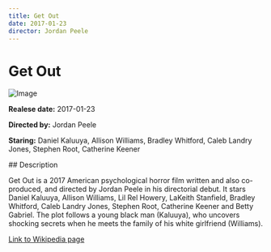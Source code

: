 ```yaml
---
title: Get Out
date: 2017-01-23
director: Jordan Peele
---
```


# Get Out
![Image](https://images.bauerhosting.com/legacy/empire-images/articles/58b3205ddc06d4c716de0d8e/get-out.jpg?auto=format&amp;w=1440&amp;q=80)

<p><strong>Realese date:</strong> 2017-01-23</p>
<p><strong>Directed by:</strong> Jordan Peele</p>
<p><strong>Staring:</strong> Daniel Kaluuya, Allison Williams, Bradley Whitford, Caleb Landry Jones, Stephen Root, Catherine Keener</p>
## Description
<p>Get Out is a 2017 American psychological horror film written and also co-produced, and directed by Jordan Peele in his directorial debut. It stars Daniel Kaluuya, Allison Williams, Lil Rel Howery, LaKeith Stanfield, Bradley Whitford, Caleb Landry Jones, Stephen Root, Catherine Keener and Betty Gabriel. The plot follows a young black man (Kaluuya), who uncovers shocking secrets when he meets the family of his white girlfriend (Williams).</p>

<a href="https://en.wikipedia.org/wiki/Get_Out">Link to Wikipedia page</a>

